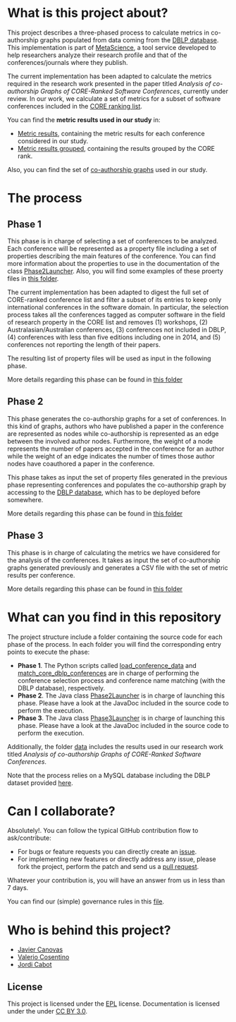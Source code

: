 What is this project about?
===========================

This project describes a three-phased process to calculate metrics in co-authorship graphs populated from data coming from the [DBLP database](http://dblp.l3s.de). This implementation is part of [MetaScience](https://github.com/SOM-Research/metaScience), a tool service developed to help researchers analyze their research profile and that of the conferences/journals where they publish.

The current implementation has been adapted to calculate the metrics required in the research work presented in the paper titled *Analysis of co-authorship Graphs of CORE-Ranked Software Conferences*, currently under review. In our work, we calculate a set of metrics for a subset of software conferences included in the [CORE ranking list](http://www.core.edu.au/). 

You can find the **metric results used in our study** in:
 - [Metric results](data/phase3-results.xlsx), containing the metric results for each conference considered in our study.
 - [Metric results grouped](data/phase3-results-groupedPerCORERank.xlsx), containing the results grouped by the CORE rank. 
 
Also, you can find the set of [co-authorship graphs](data/graphs) used in our study.

The process
===========

Phase 1
-------

This phase is in charge of selecting a set of conferences to be analyzed. Each conference will be represented as a property file including a set of properties describing the main features of the conference. You can find more information about the properties to use in the documentation of the class [Phase2Launcher](phase2/src/som/metascience/Phase2Launcher.java). Also, you will find some examples of these proerty files in [this folder](data/importData).
 
The current implementation has been adapted to digest the full set of CORE-ranked conference list and filter a subset of its entries to keep only international conferences in the software domain. In particular, the selection process takes all the conferences tagged as computer software in the field of research property in the CORE list and removes (1) workshops, (2) Australasian/Australian conferences, (3) conferences
not included in DBLP, (4) conferences with less than five editions including one in 2014, and (5) conferences not reporting the length of their papers.

The resulting list of property files will be used as input in the following phase.

More details regarding this phase can be found in [this folder](phase1)

Phase 2
-------

This phase generates the co-authorship graphs for a set of conferences. In this kind of graphs, authors who have published a paper in the conference are represented as nodes while co-authorship is represented as an edge between the involved author nodes. Furthermore, the weight of a node represents the number of papers accepted in the conference for an author while the weight of an edge indicates the number of times those author nodes have coauthored a paper in the conference.  

This phase takes as input the set of property files generated in the previous phase representing conferences and populates the co-authorship graph by accessing to the [DBLP database](http://dblp.l3s.de), which has to be deployed before somewhere. 

More details regarding this phase can be found in [this folder](phase2)

Phase 3
-------

This phase is in charge of calculating the metrics we have considered for the analysis of the conferences. It takes as input the set of co-authorship graphs generated previously and generates a CSV file with the set of metric results per conference.

More details regarding this phase can be found in [this folder](phase3)

What can you find in this repository
====================================

The project structure include a folder containing the source code for each phase of the process. In each folder you will find the corresponding entry points to execute the phase:

 - **Phase 1**. The Python scripts called [load_conference_data](phase1/load_conference_data.py) and [match_core_dblp_conferences](phase1/match_core_dblp_conferences.py) are in charge of performing the conference selection process and conference name matching (with the DBLP database), respectively.
 - **Phase 2**. The Java class [Phase2Launcher](phase2/src/som/metascience/Phase2Launcher.java) is in charge of launching this phase. Please have a look at the JavaDoc included in the source code to perform the execution.
 - **Phase 3**. The Java class [Phase3Launcher](phase3/src/som/metascience/Phase3Launcher.java) is in charge of launching this phase. Please have a look at the JavaDoc included in the source code to perform the execution.

Additionally, the folder [data](data) includes the results used in our research work titled *Analysis of co-authorship Graphs of CORE-Ranked Software Conferences*.

Note that the process relies on a MySQL database including the DBLP dataset provided [here](http://dblp.l3s.de).

Can I collaborate?
==================

Absolutely!. You can follow the typical GitHub contribution flow to ask/contribute:

 - For bugs or feature requests you can directly create an [issue](https://github.com/SOM-Research/metaScience-SoftwareConferences/issues). 
 - For implementing new features or directly address any issue, please fork the project, perform the patch and send us a [pull request](https://github.com/SOM-Research/metaScience-SoftwareConferences/pulls).

Whatever your contribution is, you will have an answer from us in less than 7 days.

You can find our (simple) governance rules in this [file](GOVERNANCE.md).

Who is behind this project?
===========================

* [Javier Canovas](http://github.com/jlcanovas/ "Javier Canovas")
* [Valerio Cosentino](https://github.com/valeriocos "Valerio Cosentino")
* [Jordi Cabot](http://github.com/jcabot/ "Jordi Cabot")

License
---
This project is licensed under the [EPL](http://www.eclipse.org/legal/epl-v10.html) license. Documentation is licensed under the under [CC BY 3.0](http://creativecommons.org/licenses/by/3.0/).